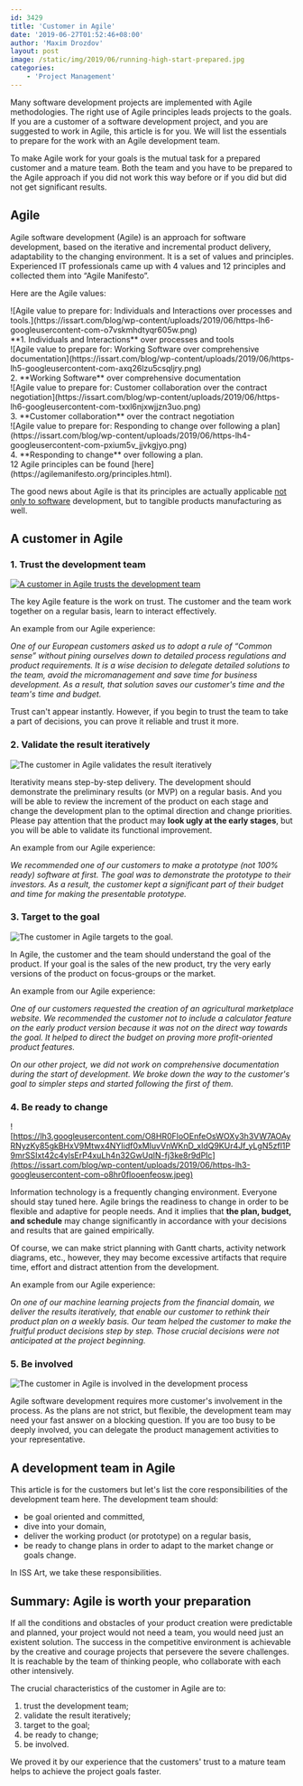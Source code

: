 ```yaml
---
id: 3429
title: 'Customer in Agile'
date: '2019-06-27T01:52:46+08:00'
author: 'Maxim Drozdov'
layout: post
image: /static/img/2019/06/running-high-start-prepared.jpg
categories:
    - 'Project Management'
---
```


Many software development projects are implemented with Agile methodologies. The right use of Agile principles leads projects to the goals. If you are a customer of a software development project, and you are suggested to work in Agile, this article is for you. We will list the essentials to prepare for the work with an Agile development team.

To make Agile work for your goals is the mutual task for a prepared customer and a mature team. Both the team and you have to be prepared to the Agile approach if you did not work this way before or if you did but did not get significant results.

## Agile

Agile software development (Agile) is an approach for software development, based on the iterative and incremental product delivery, adaptability to the changing environment. It is a set of values and principles. Experienced IT professionals came up with 4 values and 12 principles and collected them into “Agile Manifesto”.

Here are the Agile values:

<div class="mks_col "><div class="mks_one_half ">![Agile value to prepare for: Individuals and Interactions over processes and tools.](https://issart.com/blog/wp-content/uploads/2019/06/https-lh6-googleusercontent-com-o7vskmhdtyqr605w.png)</div><div class="mks_one_half ">**1. Individuals and Interactions** over processes and tools</div></div><div class="mks_col "><div class="mks_one_half ">![Agile value to prepare for: Working Software over comprehensive documentation](https://issart.com/blog/wp-content/uploads/2019/06/https-lh5-googleusercontent-com-axq26lzu5csqljry.png)</div><div class="mks_one_half ">2. **Working Software** over comprehensive documentation </div></div><div class="mks_col "><div class="mks_one_half ">![Agile value to prepare for: Customer collaboration over the contract negotiation](https://issart.com/blog/wp-content/uploads/2019/06/https-lh6-googleusercontent-com-txxl6njxwjjzn3uo.png)</div><div class="mks_one_half ">3. **Customer collaboration** over the contract negotiation</div></div><div class="mks_col "><div class="mks_one_half ">![Agile value to prepare for: Responding to change over following a plan](https://issart.com/blog/wp-content/uploads/2019/06/https-lh4-googleusercontent-com-pxium5v_jjvkgjyo.png)</div><div class="mks_one_half ">4. **Responding to change** over following a plan. </div></div>12 Agile principles can be found [here](https://agilemanifesto.org/principles.html).

The good news about Agile is that its principles are actually applicable [not only to software](https://www.tcgen.com/blog/waterfall-or-agile-do-both) development, but to tangible products manufacturing as well.

## A customer in Agile

### 1. Trust the development team

[![A customer in Agile trusts the development team](https://issart.com/blog/wp-content/uploads/2019/06/hands-trust-Agile-preparation-for-customer.jpg)](https://issart.com/blog/wp-content/uploads/2019/06/hands-trust-Agile-preparation-for-customer.jpg)

The key Agile feature is the work on trust. The customer and the team work together on a regular basis, learn to interact effectively.

An example from our Agile experience:

*One of our European customers asked us to adopt a rule of “Common sense” without pining ourselves down to detailed process regulations and product requirements. It is a wise decision to delegate detailed solutions to the team, avoid the micromanagement and save time for business development. As a result, that solution saves our customer's time and the team's time and budget.*

Trust can't appear instantly. However, if you begin to trust the team to take a part of decisions, you can prove it reliable and trust it more.

### 2. Validate the result iteratively

![The customer in Agile validates the result iteratively](https://issart.com/blog/wp-content/uploads/2019/06/https-lh4-googleusercontent-com-98ffvzjasmaq2rvh.jpeg)

Iterativity means step-by-step delivery. The development should demonstrate the preliminary results (or MVP) on a regular basis. And you will be able to review the increment of the product on each stage and change the development plan to the optimal direction and change priorities. Please pay attention that the product may **look ugly at the early stages**, but you will be able to validate its functional improvement.

An example from our Agile experience:

*We recommended one of our customers to make a prototype (not 100% ready) software at first. The goal was to demonstrate the prototype to their investors. As a result, the customer kept a significant part of their budget and time for making the presentable prototype.*

### 3. Target to the goal

![The customer in Agile targets to the goal.](https://issart.com/blog/wp-content/uploads/2019/06/https-lh4-googleusercontent-com-knn5jpo9lssybwad.jpeg)

In Agile, the customer and the team should understand the goal of the product. If your goal is the sales of the new product, try the very early versions of the product on focus-groups or the market.

An example from our Agile experience:

*One of our customers requested the creation of an agricultural marketplace website. We recommended the customer not to include a calculator feature on the early product version because it was not on the direct way towards the goal. It helped to direct the budget on proving more profit-oriented product features.*

*On our other project, we did not work on comprehensive documentation during the start of development. We broke down the way to the customer's goal to simpler steps and started following the first of them.*

### 4. Be ready to change

![https://lh3.googleusercontent.com/O8HR0FloOEnfeOsWOXy3h3VW7AOAyRNyzKy85gkBHxV9Mtwx4NYIidf0xMIuvVnWKnD_xldQ9KUr4Jf_yLgN5zfl1P9mrSSIxt42c4ylsErP4xuLh4n32GwUqIN-fj3ke8r9dPIc](https://issart.com/blog/wp-content/uploads/2019/06/https-lh3-googleusercontent-com-o8hr0flooenfeosw.jpeg)

Information technology is a frequently changing environment. Everyone should stay tuned here. Agile brings the readiness to change in order to be flexible and adaptive for people needs. And it implies that **the plan, budget, and schedule** may change significantly in accordance with your decisions and results that are gained empirically.

Of course, we can make strict planning with Gantt charts, activity network diagrams, etc., however, they may become excessive artifacts that require time, effort and distract attention from the development.

An example from our Agile experience:

*On one of our machine learning projects from the financial domain, we deliver the results iteratively, that enable our customer to rethink their product plan on a weekly basis. Our team helped the customer to make the fruitful product decisions step by step. Those crucial decisions were not anticipated at the project beginning.*

### 5. Be involved

![The customer in Agile is involved in the development process](https://issart.com/blog/wp-content/uploads/2019/06/https-lh5-googleusercontent-com-nn-xa1fe_cq3ot1z.jpeg)

Agile software development requires more customer's involvement in the process. As the plans are not strict, but flexible, the development team may need your fast answer on a blocking question. If you are too busy to be deeply involved, you can delegate the product management activities to your representative.

## A development team in Agile

This article is for the customers but let's list the core responsibilities of the development team here. The development team should:

- be goal oriented and committed,
- dive into your domain,
- deliver the working product (or prototype) on a regular basis,
- be ready to change plans in order to adapt to the market change or goals change.

In ISS Art, we take these responsibilities.

## Summary: Agile is worth your preparation

If all the conditions and obstacles of your product creation were predictable and planned, your project would not need a team, you would need just an existent solution. The success in the competitive environment is achievable by the creative and courage projects that persevere the severe challenges. It is reachable by the team of thinking people, who collaborate with each other intensively.

The crucial characteristics of the customer in Agile are to:

1. trust the development team;
2. validate the result iteratively;
3. target to the goal;
4. be ready to change;
5. be involved.

We proved it by our experience that the customers' trust to a mature team helps to achieve the project goals faster.
